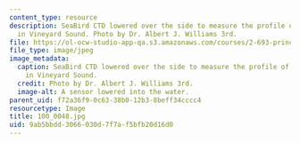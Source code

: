```yaml
---
content_type: resource
description: SeaBird CTD lowered over the side to measure the profile of water properties
  in Vineyard Sound. Photo by Dr. Albert J. Williams 3rd.
file: https://ol-ocw-studio-app-qa.s3.amazonaws.com/courses/2-693-principles-of-oceanographic-instrument-systems-sensors-and-measurements-13-998-spring-2004/9ab5bbdd3066030d7f7af5bfb20d16d0_100_0048.jpg
file_type: image/jpeg
image_metadata:
  caption: SeaBird CTD lowered over the side to measure the profile of water properties
    in Vineyard Sound.
  credit: Photo by Dr. Albert J. Williams 3rd.
  image-alt: A sensor lowered into the water.
parent_uid: f72a36f9-0c63-38b0-12b3-8beff34cccc4
resourcetype: Image
title: 100_0048.jpg
uid: 9ab5bbdd-3066-030d-7f7a-f5bfb20d16d0
---
```

